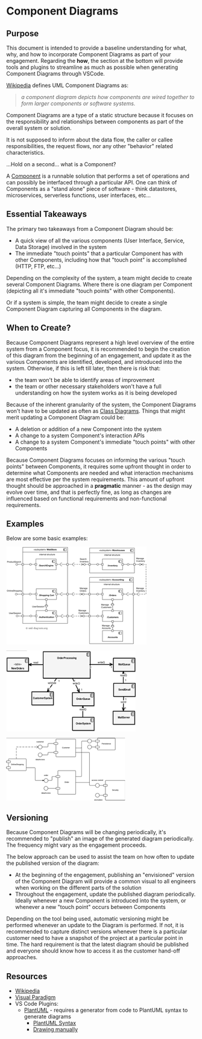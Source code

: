# Component Diagrams

## Purpose

This document is intended to provide a baseline understanding for what, why, and how to incorporate Component Diagrams
as part of your engagement. Regarding the **how**, the section at the bottom will provide tools and plugins to streamline as much as possible when generating Component Diagrams through VSCode.

[Wikipedia](https://en.wikipedia.org/wiki/Component_diagram) defines UML Component Diagrams as:

 > _a component diagram depicts how components are wired together to form larger components or software systems._

Component Diagrams are a type of a static structure because it focuses on the responsibility and relationships between components as part of the overall system or solution.

It is not supposed to inform about the data flow, the caller or callee responsibilities, the request flows, nor any other "behavior" related characteristics.

...Hold on a second... what is a Component?

A [Component](https://en.wikipedia.org/wiki/Component_(UML)) is a runnable solution that performs a set of operations and can possibly be interfaced through a particular API. One can think of Components as a "stand alone" piece of software - think datastores, microservices, serverless functions, user interfaces, etc...

## Essential Takeaways

The primary two takeaways from a Component Diagram should be:

- A quick view of all the various components (User Interface, Service, Data Storage) involved in the system
- The immediate "touch points" that a particular Component has with other Components, including how that "touch point" is accomplished (HTTP, FTP, etc...)

Depending on the complexity of the system, a team might decide to create several Component Diagrams. Where there is one diagram per Component (depicting all it's immediate "touch points" with other Components).

Or if a system is simple, the team might decide to create a single Component Diagram capturing all Components in the diagram.

## When to Create?

Because Component Diagrams represent a high level overview of the entire system from a Component focus, it is recommended to begin the creation of this diagram from the beginning of an engagement, and update it as the various Components are identified, developed, and introduced into the system. Otherwise, if this is left till later, then there is risk that:

- the team won't be able to identify areas of improvement
- the team or other necessary stakeholders won't have a full understanding on how the system works as it is being developed

Because of the inherent granularity of the system, the Component Diagrams won't have to be updated as often as [Class Diagrams](./classDiagrams.md). Things that might merit updating a Component Diagram could be:

- A deletion or addition of a new Component into the system
- A change to a system Component's interaction APIs
- A change to a system Component's immediate "touch points" with other Components

Because Component Diagrams focuses on informing the various "touch points" between Components, it requires some upfront thought in order to determine what Components are needed and what interaction mechanisms are most effective per the system requirements. This amount of upfront thought should be approached in a **pragmatic** manner - as the design may evolve over time, and that is perfectly fine,
 as long as changes are influenced based on functional requirements and non-functional requirements.

## Examples

Below are some basic examples:

![image](./Images/ecommerceSite.png)

![image](./Images/orderingSystem.png)

![image](./Images/withPersistenceAndSecurity.png)

## Versioning

Because Component Diagrams will be changing periodically, it's recommended to "publish" an image of the generated diagram periodically. The frequency might vary as the engagement proceeds.

The below approach can be used to assist the team on how often to update the published version of the diagram:

- At the beginning of the engagement, publishing an "envisioned" version of the Component Diagram will provide a common visual to all engineers when working on the different parts of the solution
- Throughout the engagement, update the published diagram periodically. Ideally whenever a new Component is introduced into the system, or whenever a new "touch point" occurs between Components

Depending on the tool being used, automatic versioning might be performed whenever an update to the Diagram is performed. If not, it is recommended to capture distinct versions whenever there is a particular customer need to have a snapshot of the project at a particular point in time. The hard requirement is that the latest diagram should be published and everyone should know how to access it as
 the customer hand-off approaches.

## Resources

- [Wikipedia](https://en.wikipedia.org/wiki/Component_diagram)
- [Visual Paradigm](https://www.visual-paradigm.com/guide/uml-unified-modeling-language/what-is-component-diagram/#:~:text=UML%20Component%20diagrams%20are%20used%20in%20modeling%20the,model%20the%20static%20implementation%20view%20of%20a%20system.)
- VS Code Plugins:
  - [PlantUML](https://marketplace.visualstudio.com/items?itemName=jebbs.plantuml) - requires a generator from code to PlantUML syntax to generate diagrams
    - [PlantUML Syntax](https://plantuml.com/component-diagram)
    - [Drawing manually](https://towardsdatascience.com/drawing-a-uml-diagram-in-the-vs-code-53c2e67deffe)
